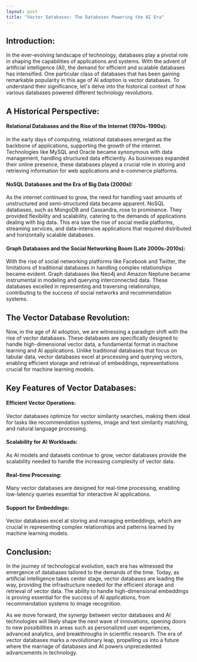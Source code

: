 ```yaml
---
layout: post
title: "Vector Databases: The Databases Powering the AI Era"
---
```



## Introduction:

In the ever-evolving landscape of technology, databases play a pivotal role in shaping the capabilities of applications and systems. With the advent of artificial intelligence (AI), the demand for efficient and scalable databases has intensified. One particular class of databases that has been gaining remarkable popularity in this age of AI adoption is vector databases. To understand their significance, let's delve into the historical context of how various databases powered different technology revolutions.

## A Historical Perspective:

#### Relational Databases and the Rise of the Internet (1970s-1990s):
In the early days of computing, relational databases emerged as the backbone of applications, supporting the growth of the internet. Technologies like MySQL and Oracle became synonymous with data management, handling structured data efficiently. As businesses expanded their online presence, these databases played a crucial role in storing and retrieving information for web applications and e-commerce platforms.

#### NoSQL Databases and the Era of Big Data (2000s):
As the internet continued to grow, the need for handling vast amounts of unstructured and semi-structured data became apparent. NoSQL databases, such as MongoDB and Cassandra, rose to prominence. They provided flexibility and scalability, catering to the demands of applications dealing with big data. This era saw the rise of social media platforms, streaming services, and data-intensive applications that required distributed and horizontally scalable databases.

#### Graph Databases and the Social Networking Boom (Late 2000s-2010s):
With the rise of social networking platforms like Facebook and Twitter, the limitations of traditional databases in handling complex relationships became evident. Graph databases like Neo4j and Amazon Neptune became instrumental in modeling and querying interconnected data. These databases excelled in representing and traversing relationships, contributing to the success of social networks and recommendation systems.

## The Vector Database Revolution:

Now, in the age of AI adoption, we are witnessing a paradigm shift with the rise of vector databases. These databases are specifically designed to handle high-dimensional vector data, a fundamental format in machine learning and AI applications. Unlike traditional databases that focus on tabular data, vector databases excel at processing and querying vectors, enabling efficient storage and retrieval of embeddings, representations crucial for machine learning models.

## Key Features of Vector Databases:

#### Efficient Vector Operations:
Vector databases optimize for vector similarity searches, making them ideal for tasks like recommendation systems, image and text similarity matching, and natural language processing.

#### Scalability for AI Workloads:
As AI models and datasets continue to grow, vector databases provide the scalability needed to handle the increasing complexity of vector data.

#### Real-time Processing:
Many vector databases are designed for real-time processing, enabling low-latency queries essential for interactive AI applications.

#### Support for Embeddings:
Vector databases excel at storing and managing embeddings, which are crucial in representing complex relationships and patterns learned by machine learning models.

## Conclusion:

In the journey of technological evolution, each era has witnessed the emergence of databases tailored to the demands of the time. Today, as artificial intelligence takes center stage, vector databases are leading the way, providing the infrastructure needed for the efficient storage and retrieval of vector data. The ability to handle high-dimensional embeddings is proving essential for the success of AI applications, from recommendation systems to image recognition.

As we move forward, the synergy between vector databases and AI technologies will likely shape the next wave of innovations, opening doors to new possibilities in areas such as personalized user experiences, advanced analytics, and breakthroughs in scientific research. The era of vector databases marks a revolutionary leap, propelling us into a future where the marriage of databases and AI powers unprecedented advancements in technology.